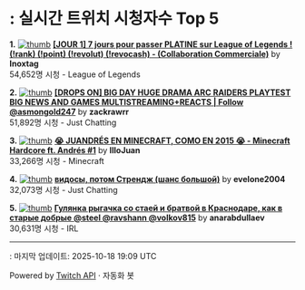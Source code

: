 # : 실시간 트위치 시청자수 Top 5

**1.** [![thumb](https://static-cdn.jtvnw.net/previews-ttv/live_user_inoxtag-320x180.jpg)](https://twitch.tv/Inoxtag)
**[[JOUR 1] 7 jours pour passer PLATINE sur League of Legends ! (!rank) (!point) (!revolut) (!revocash) - (Collaboration Commerciale)](https://twitch.tv/Inoxtag)** by **Inoxtag**<br>54,652명 시청  - League of Legends

**2.** [![thumb](https://static-cdn.jtvnw.net/previews-ttv/live_user_zackrawrr-320x180.jpg)](https://twitch.tv/zackrawrr)
**[[DROPS ON] BIG DAY HUGE DRAMA ARC RAIDERS PLAYTEST BIG NEWS AND GAMES MULTISTREAMING+REACTS | Follow  @asmongold247](https://twitch.tv/zackrawrr)** by **zackrawrr**<br>51,892명 시청  - Just Chatting

**3.** [![thumb](https://static-cdn.jtvnw.net/previews-ttv/live_user_illojuan-320x180.jpg)](https://twitch.tv/IlloJuan)
**[😭 JUANDRÉS EN MINECRAFT, COMO EN 2015 😭 - Minecraft Hardcore ft. Andrés #1](https://twitch.tv/IlloJuan)** by **IlloJuan**<br>33,266명 시청  - Minecraft

**4.** [![thumb](https://static-cdn.jtvnw.net/previews-ttv/live_user_evelone2004-320x180.jpg)](https://twitch.tv/evelone2004)
**[видосы, потом Стрендж (шанс большой)](https://twitch.tv/evelone2004)** by **evelone2004**<br>32,073명 시청  - Just Chatting

**5.** [![thumb](https://static-cdn.jtvnw.net/previews-ttv/live_user_anarabdullaev-320x180.jpg)](https://twitch.tv/anarabdullaev)
**[Гулянка рыгачка со стаей и братвой в Краснодаре, как в старые добрые @steel @ravshann @volkov815](https://twitch.tv/anarabdullaev)** by **anarabdullaev**<br>30,631명 시청  - IRL


---
: 마지막 업데이트: 2025-10-18 19:09 UTC

Powered by [Twitch API](https://dev.twitch.tv/docs/api/reference) · 자동화 봇